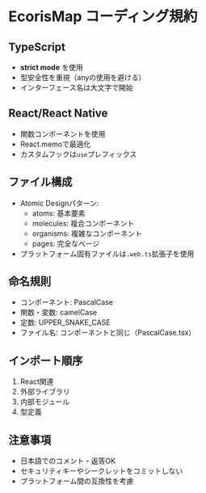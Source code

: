 # EcorisMap コーディング規約

## TypeScript
- **strict mode** を使用
- 型安全性を重視（anyの使用を避ける）
- インターフェース名は大文字で開始

## React/React Native
- 関数コンポーネントを使用
- React.memoで最適化
- カスタムフックは`use`プレフィックス

## ファイル構成
- Atomic Designパターン:
  - atoms: 基本要素
  - molecules: 複合コンポーネント
  - organisms: 複雑なコンポーネント
  - pages: 完全なページ
- プラットフォーム固有ファイルは`.web.ts`拡張子を使用

## 命名規則
- コンポーネント: PascalCase
- 関数・変数: camelCase
- 定数: UPPER_SNAKE_CASE
- ファイル名: コンポーネントと同じ（PascalCase.tsx）

## インポート順序
1. React関連
2. 外部ライブラリ
3. 内部モジュール
4. 型定義

## 注意事項
- 日本語でのコメント・返答OK
- セキュリティキーやシークレットをコミットしない
- プラットフォーム間の互換性を考慮